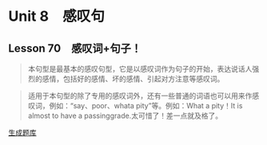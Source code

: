 ﻿ # Unit 8　感叹句
 ## Lesson 70　感叹词+句子！
 
> 本句型是最基本的感叹句型，它是以感叹词作为句子的开始，表达说话人强烈的感情，包括好的感情、坏的感情、引起对方注意等感叹词。

> 适用于本句型的除了专用的感叹词外，还有一些普通的词语也可以用来作感叹词，例如：“say、poor、whata pity”等。例如：What a pity！It is almost to have a passinggrade.太可惜了！差一点就及格了。


 [生成题库](./sentence/f070.json)